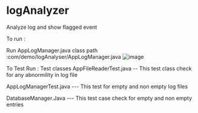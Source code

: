 # logAnalyzer
Analyze log and show flagged event  

To run :

Run AppLogManager.java class 
path :com/demo/logAnalyser/AppLogManager.java
![image](https://user-images.githubusercontent.com/41874977/155900656-5e4e3f75-fe4f-42f9-bce4-5cabb33804fd.png)

To Test Run :
Test classes
AppFileReaderTest.java 
-- This test class check for any abnormility in log file 

AppLogManagerTest.java
--- This test for empty and  non empty log files 

DatabaseManager.Java
--- This test case check for empty and non empty entries
